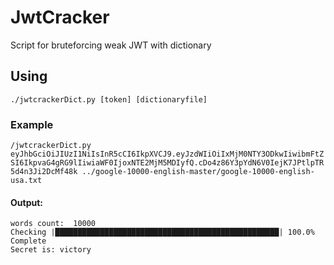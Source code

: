 # JwtCracker

Script for bruteforcing weak JWT with dictionary

## Using

``./jwtcrackerDict.py [token] [dictionaryfile]``

### Example

``/jwtcrackerDict.py eyJhbGciOiJIUzI1NiIsInR5cCI6IkpXVCJ9.eyJzdWIiOiIxMjM0NTY3ODkwIiwibmFtZSI6IkpvaG4gRG9lIiwiaWF0IjoxNTE2MjM5MDIyfQ.cDo4z86Y3pYdN6V0IejK7JPtlpTR5d4n3Ji2DcMf48k ../google-10000-english-master/google-10000-english-usa.txt
``

#### Output:

```
words count:  10000
Checking |██████████████████████████████████████████████████| 100.0% Complete
Secret is: victory
